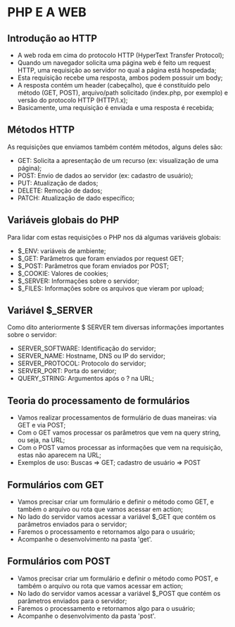 # PHP E A WEB

## Introdução ao HTTP
- A web roda em cima do protocolo HTTP (HyperText Transfer Protocol);
- Quando um navegador solicita uma página web é feito um request HTTP, uma requisição ao servidor no qual a página está hospedada;
- Esta requisição recebe uma resposta, ambos podem possuir um body;
- A resposta contém um header (cabeçalho), que é constituído pelo método (GET, POST), arquivo/path solicitado (index.php, por exemplo) e versão do protocolo HTTP (HTTP/l.x);
- Basicamente, uma requisição é enviada e uma resposta é recebida;

## Métodos HTTP
As requisições que enviamos também contém métodos, alguns deles são:
- GET: Solicita a apresentação de um recurso (ex: visualização de uma página);
- POST: Envio de dados ao servidor (ex: cadastro de usuário);
- PUT: Atualização de dados;
- DELETE: Remoção de dados;
- PATCH: Atualização de dado específico;

## Variáveis globais do PHP
Para lidar com estas requisições o PHP nos dá algumas variáveis globais:
- $_ENV: variáveis de ambiente;
- $_GET: Parâmetros que foram enviados por request GET;
- $_POST: Parâmetros que foram enviados por POST;
- $_COOKIE: Valores de cookies;
- $_SERVER: Informações sobre o servidor;
- $_FILES: Informações sobre os arquivos que vieram por upload;

## Variável $_SERVER
Como dito anteriormente $ SERVER tem diversas informações importantes sobre o servidor: 
- SERVER_SOFTWARE: Identificação do servidor;
- SERVER_NAME: Hostname, DNS ou IP do servidor;
- SERVER_PROTOCOL: Protocolo do servidor;
- SERVER_PORT: Porta do servidor;
- QUERY_STRING: Argumentos após o ? na URL;

## Teoria do processamento de formulários
- Vamos realizar processamentos de formulário de duas maneiras: via GET e via POST;
- Com o GET vamos processar os parâmetros que vem na query string, ou seja, na URL;
- Com o POST vamos processar as informações que vem na requisição, estas não aparecem na URL;
- Exemplos de uso: Buscas => GET; cadastro de usuário => POST

## Formulários com GET
- Vamos precisar criar um formulário e definir o método como GET, e também o arquivo ou rota que vamos acessar em action;
- No lado do servidor vamos acessar a variável $_GET que contém os parâmetros enviados para o servidor;
- Faremos o processamento e retornamos algo para o usuário;
- Acompanhe o desenvolvimento na pasta 'get'.

## Formulários com POST
- Vamos precisar criar um formulário e definir o método como POST, e também o arquivo ou rota que vamos acessar em action;
- No lado do servidor vamos acessar a variável $_POST que contém os parâmetros enviados para o servidor;
- Faremos o processamento e retornamos algo para o usuário;
- Acompanhe o desenvolvimento da pasta 'post'.





















  
